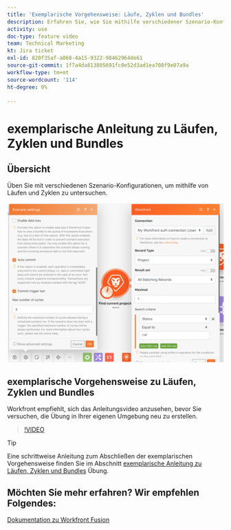 ```yaml
---
title: 'Exemplarische Vorgehensweise: Läufe, Zyklen und Bundles'
description: Erfahren Sie, wie Sie mithilfe verschiedener Szenario-Konfigurationen mithilfe von Läufen und Zyklen in [!DNL Adobe Workfront Fusion].
activity: use
doc-type: feature video
team: Technical Marketing
kt: Jira ticket
exl-id: 820f35af-a068-4a15-9322-98462964de61
source-git-commit: 1f7a4da813805691fc0e52d3ad1ea708f9e07a9a
workflow-type: tm+mt
source-wordcount: '114'
ht-degree: 0%

---
```


# exemplarische Anleitung zu Läufen, Zyklen und Bundles

## Übersicht

Üben Sie mit verschiedenen Szenario-Konfigurationen, um mithilfe von Läufen und Zyklen zu untersuchen.

![Ein Bild der Läufe- und Zykluseinstellungen](assets/execution-history-and-scheduling-6.png)

## exemplarische Vorgehensweise zu Läufen, Zyklen und Bundles

Workfront empfiehlt, sich das Anleitungsvideo anzusehen, bevor Sie versuchen, die Übung in Ihrer eigenen Umgebung neu zu erstellen.

>[!VIDEO](https://video.tv.adobe.com/v/335286/?quality=12)

>[!TIP]
>
>Eine schrittweise Anleitung zum Abschließen der exemplarischen Vorgehensweise finden Sie im Abschnitt [exemplarische Anleitung zu Läufen, Zyklen und Bundles](https://experienceleague.adobe.com/docs/workfront-learn/tutorials-workfront/fusion/exercises/exploring-runs-cycles-and-bundles.html?lang=en) Übung.


## Möchten Sie mehr erfahren? Wir empfehlen Folgendes:

[Dokumentation zu Workfront Fusion](https://experienceleague.adobe.com/docs/workfront/using/adobe-workfront-fusion/workfront-fusion-2.html?lang=en)
